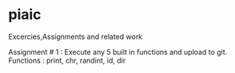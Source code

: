# piaic
Excercies,Assignments and related work


Assignment # 1 : Execute any 5 built in functions and upload to git.
Functions : print, chr, randint, id, dir


